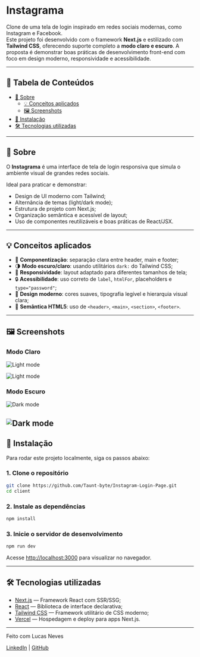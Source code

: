 # Instagrama

Clone de uma tela de login inspirado em redes sociais modernas, como Instagram e Facebook.  
Este projeto foi desenvolvido com o framework **Next.js** e estilizado com **Tailwind CSS**, oferecendo suporte completo a **modo claro e escuro**. A proposta é demonstrar boas práticas de desenvolvimento front-end com foco em design moderno, responsividade e acessibilidade.

---

## 📑 Tabela de Conteúdos
<!--ts-->
* [📌 Sobre](#sobre)
  * [💡 Conceitos aplicados](#conceitos-aplicados)
  * [🖼️ Screenshots](#screenshots)
* [🚀 Instalação](#instalação)
* [🛠 Tecnologias utilizadas](#tecnologias-utilizadas)
<!--te-->

---

## 📌 Sobre

O **Instagrama** é uma interface de tela de login responsiva que simula o ambiente visual de grandes redes sociais. 

Ideal para praticar e demonstrar:

- Design de UI moderno com Tailwind;
- Alternância de temas (light/dark mode);
- Estrutura de projeto com Next.js;
- Organização semântica e acessível de layout;
- Uso de componentes reutilizáveis e boas práticas de React/JSX.

---

## 💡 Conceitos aplicados

- 🧱 **Componentização**: separação clara entre header, main e footer;
- 🌗 **Modo escuro/claro**: usando utilitários `dark:` do Tailwind CSS;
- 🧭 **Responsividade**: layout adaptado para diferentes tamanhos de tela;
- 🔒 **Acessibilidade**: uso correto de `label`, `htmlFor`, placeholders e `type="password"`;
- 🎨 **Design moderno**: cores suaves, tipografia legível e hierarquia visual clara;
- 📄 **Semântica HTML5**: uso de `<header>`, `<main>`, `<section>`, `<footer>`.

---

## 🖼️ Screenshots

### Modo Claro
![Light mode](public/Img-Client/White.png)

![Light mode](public/Img-Client/White-Mobile.png)

### Modo Escuro
![Dark mode](Public/Img-Client/Dark.png)

![Dark mode](Public/Img-Client/Dark-Mobile.png)
---

## 🚀 Instalação

Para rodar este projeto localmente, siga os passos abaixo:

### 1. Clone o repositório

```bash
git clone https://github.com/Taunt-byte/Instagram-Login-Page.git
cd client
```

### 2. Instale as dependências

```bash
npm install
```

### 3. Inicie o servidor de desenvolvimento

```bash
npm run dev
```

Acesse [http://localhost:3000](http://localhost:3000) para visualizar no navegador.

---

## 🛠 Tecnologias utilizadas

* [Next.js](https://nextjs.org/) — Framework React com SSR/SSG;
* [React](https://reactjs.org/) — Biblioteca de interface declarativa;
* [Tailwind CSS](https://tailwindcss.com/) — Framework utilitário de CSS moderno;
* [Vercel](https://vercel.com/) — Hospedagem e deploy para apps Next.js.

---

Feito com Lucas Neves

[LinkedIn](https://www.linkedin.com/) | [GitHub](https://github.com/)